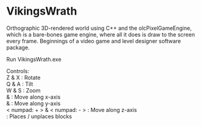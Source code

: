 # VikingsWrath
Orthographic 3D-rendered world using C++ and the olcPixelGameEngine, which is a bare-bones game engine, where all it does is draw to the screen every frame. Beginnings of a video game and level designer software package.


Run VikingsWrath.exe  
  
Controls:  
Z & X : Rotate  
Q & A : Tilt  
W & S : Zoom  
<Left> & <Right> : Move along x-axis  
<Up> & <Down> : Move along y-axis  
< numpad: + > & < numpad: - > : Move along z-axis  
<Spacebar> : Places / unplaces blocks  
